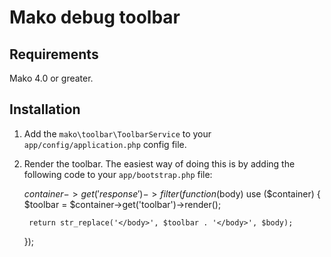 # Mako debug toolbar

## Requirements

Mako 4.0 or greater.

## Installation

1) Add the ```mako\toolbar\ToolbarService``` to your ```app/config/application.php``` config file.

2) Render the toolbar. The easiest way of doing this is by adding the following code to your ```app/bootstrap.php``` file:

	$container->get('response')->filter(function($body) use ($container)
	{
		$toolbar = $container->get('toolbar')->render();
		
		return str_replace('</body>', $toolbar . '</body>', $body);
	});
